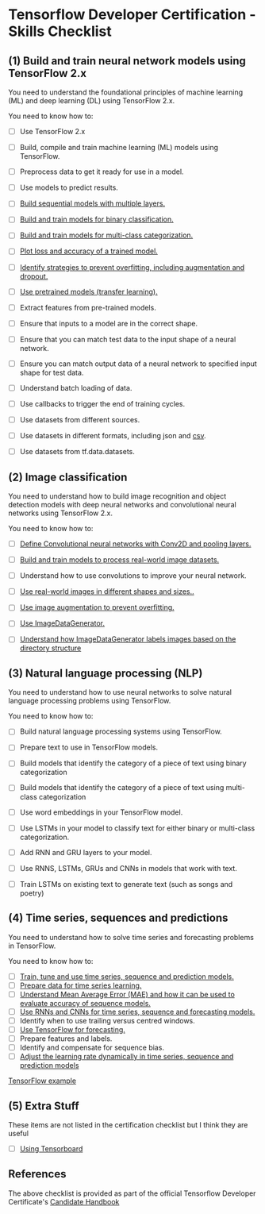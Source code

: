 # Tensorflow Developer Certification - Skills Checklist

## (1) Build and train neural network models using TensorFlow 2.x

You need to understand the foundational principles of machine learning (ML) and deep learning (DL)
using TensorFlow 2.x.

You need to know how to:

- [ ] Use TensorFlow 2.x
- [ ] Build, compile and train machine learning (ML) models using TensorFlow.
- [ ] Preprocess data to get it ready for use in a model.
- [ ] Use models to predict results.
- [ ] [Build sequential models with multiple layers.](01-build-and-train-models/binary_classification.ipynb)
- [ ] [Build and train models for binary classification.](01-build-and-train-models/binary_classification.ipynb)
- [ ] [Build and train models for multi-class categorization.](01-build-and-train-models/multi_class_categorization.ipynb)
- [ ] [Plot loss and accuracy of a trained model.](01-build-and-train-models/plot_loss_and_accuracy.ipynb)
- [ ] [Identify strategies to prevent overfitting, including augmentation and dropout.](01-build-and-train-models/transfer_learning.ipynb)
- [ ] [Use pretrained models (transfer learning).](01-build-and-train-models/transfer_learning.ipynb)
- [ ] Extract features from pre-trained models.
- [ ] Ensure that inputs to a model are in the correct shape.
- [ ] Ensure that you can match test data to the input shape of a neural network.
- [ ] Ensure you can match output data of a neural network to specified input shape for test data.
- [ ] Understand batch loading of data.
- [ ] Use callbacks to trigger the end of training cycles.
- [ ] Use datasets from different sources.
- [ ] Use datasets in different formats, including json and [csv](04-time-series/time_series.ipynb).
- [ ] Use datasets from tf.data.datasets.


## (2) Image classification

You need to understand how to build image recognition and object detection models with deep neural
networks and convolutional neural networks using TensorFlow 2.x.

You need to know how to:

- [ ] [Define Convolutional neural networks with Conv2D and pooling layers.](01-build-and-train-models/binary_classification.ipynb)
- [ ] [Build and train models to process real-world image datasets.](01-build-and-train-models/binary_classification.ipynb)
- [ ] Understand how to use convolutions to improve your neural network.
- [ ] [Use real-world images in different shapes and sizes..](01-build-and-train-models/binary_classification.ipynb)
- [ ] [Use image augmentation to prevent overfitting.](01-build-and-train-models/transfer_learning.ipynb)
- [ ] [Use ImageDataGenerator.](01-build-and-train-models/binary_classification.ipynb)
- [ ] [Understand how ImageDataGenerator labels images based on the directory structure](01-build-and-train-models/binary_classification.ipynb)


## (3) Natural language processing (NLP)

You need to understand how to use neural networks to solve natural language processing problems
using TensorFlow.

You need to know how to:

- [ ] Build natural language processing systems using TensorFlow.
- [ ] Prepare text to use in TensorFlow models.
- [ ] Build models that identify the category of a piece of text using binary categorization
- [ ] Build models that identify the category of a piece of text using multi-class categorization
- [ ] Use word embeddings in your TensorFlow model.
- [ ] Use LSTMs in your model to classify text for either binary or multi-class categorization.
- [ ] Add RNN and GRU layers to your model.
- [ ] Use RNNS, LSTMs, GRUs and CNNs in models that work with text.
- [ ] Train LSTMs on existing text to generate text (such as songs and poetry)


## (4) Time series, sequences and predictions

You need to understand how to solve time series and forecasting problems in TensorFlow.

You need to know how to:

- [ ] [Train, tune and use time series, sequence and prediction models.](04-time-series/time_series.ipynb)
- [ ] [Prepare data for time series learning.](04-time-series/time_series.ipynb)
- [ ] [Understand Mean Average Error (MAE) and how it can be used to evaluate accuracy of sequence models.](04-time-series/time_series.ipynb)
- [ ] [Use RNNs and CNNs for time series, sequence and forecasting models.](04-time-series/time_series.ipynb)
- [ ] Identify when to use trailing versus centred windows.
- [ ] [Use TensorFlow for forecasting.](04-time-series/time_series.ipynb)
- [ ] Prepare features and labels.
- [ ] Identify and compensate for sequence bias.
- [ ] [Adjust the learning rate dynamically in time series, sequence and prediction models](04-time-series/time_series.ipynb)

[TensorFlow example](https://www.tensorflow.org/tutorials/structured_data/time_series)


## (5) Extra Stuff

These items are not listed in the certification checklist but I think they are useful

- [ ] [Using Tensorboard](01-build-and-train-models/transfer_learning.ipynb#set-up-tensorboard)

## References

The above checklist is provided as part of the official Tensorflow Developer Certificate's [Candidate Handbook](https://www.tensorflow.org/site-assets/downloads/marketing/cert/TF_Certificate_Candidate_Handbook.pdf)